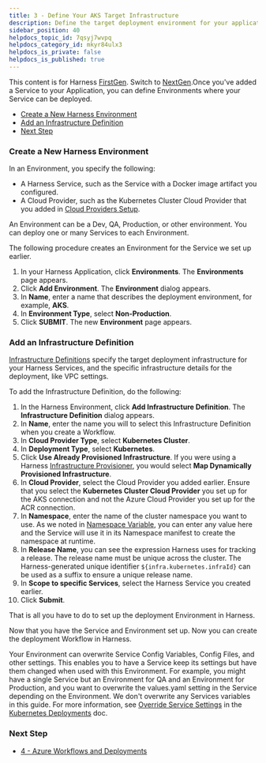 ```yaml
---
title: 3 - Define Your AKS Target Infrastructure
description: Define the target deployment environment for your application.
sidebar_position: 40
helpdocs_topic_id: 7qsyj7wvpq
helpdocs_category_id: mkyr84ulx3
helpdocs_is_private: false
helpdocs_is_published: true
---
```


This content is for Harness [FirstGen](/docs/get-started/harness-first-gen-vs-harness-next-gen.md). Switch to [NextGen](/docs/continuous-delivery/deploy-srv-diff-platforms/azure/azure-cd-quickstart.md).Once you've added a Service to your Application, you can define Environments where your Service can be deployed.

* [Create a New Harness Environment](3-azure-environment.md#create-a-new-harness-environment)
* [Add an Infrastructure Definition](3-azure-environment.md#add-an-infrastructure-definition)
* [Next Step](3-azure-environment.md#next-step)

### Create a New Harness Environment

In an Environment, you specify the following:

* A Harness Service, such as the Service with a Docker image artifact you configured.
* A Cloud Provider, such as the Kubernetes Cluster Cloud Provider that you added in [Cloud Providers Setup](1-harness-account-setup.md#cloud-providers-setup).

An Environment can be a Dev, QA, Production, or other environment. You can deploy one or many Services to each Environment.

The following procedure creates an Environment for the Service we set up earlier.

1. In your Harness Application, click **Environments**. The **Environments** page appears.
2. Click **Add Environment**. The **Environment** dialog appears.
3. In **Name**, enter a name that describes the deployment environment, for example, **AKS**.
4. In **Environment Type**, select **Non-Production**.
5. Click **SUBMIT**. The new **Environment** page appears.

### Add an Infrastructure Definition

[​Infrastructure Definitions](../../model-cd-pipeline/environments/infrastructure-definitions.md) specify the target deployment infrastructure for your Harness Services, and the specific infrastructure details for the deployment, like VPC settings. 

To add the Infrastructure Definition, do the following:

1. In the Harness Environment, click **Add Infrastructure Definition**. The **Infrastructure Definition** dialog appears.
2. In **Name**, enter the name you will to select this Infrastructure Definition when you create a Workflow.
3. In **Cloud Provider Type**, select **Kubernetes Cluster**.
4. In **Deployment Type**, select **Kubernetes**.
5. Click **Use Already Provisioned Infrastructure**. If you were using a Harness [Infrastructure Provisioner](../../model-cd-pipeline/infrastructure-provisioner/add-an-infra-provisioner.md), you would select **Map Dynamically Provisioned Infrastructure**.
6. In **Cloud Provider**, select the Cloud Provider you added earlier. Ensure that you select the **Kubernetes Cluster Cloud Provider** you set up for the AKS connection and not the Azure Cloud Provider you set up for the ACR connection.
7. In **Namespace**, enter the name of the cluster namespace you want to use. As we noted in [Namespace Variable](2-service-and-artifact-source.md#namespace-variable), you can enter any value here and the Service will use it in its Namespace manifest to create the namespace at runtime.
8. In **Release Name**, you can see the expression Harness uses for tracking a release. The release name must be unique across the cluster. The Harness-generated unique identifier `${infra.kubernetes.infraId}` can be used as a suffix to ensure a unique release name.
9. In **Scope to specific Services**, select the Harness Service you created earlier.
10. Click **Submit**.

That is all you have to do to set up the deployment Environment in Harness.

Now that you have the Service and Environment set up. Now you can create the deployment Workflow in Harness.

Your Environment can overwrite Service Config Variables, Config Files, and other settings. This enables you to have a Service keep its settings but have them changed when used with this Environment. For example, you might have a single Service but an Environment for QA and an Environment for Production, and you want to overwrite the values.yaml setting in the Service depending on the Environment. We don't overwrite any Services variables in this guide. For more information, see [Override Service Settings](/docs/first-gen/continuous-delivery/kubernetes-deployments/override-harness-kubernetes-service-settings.md) in the [Kubernetes Deployments](/docs/continuous-delivery/deploy-srv-diff-platforms/kubernetes/kubernetes-deployments-overview.md) doc.

### Next Step

* [4 - Azure Workflows and Deployments](4-azure-workflows-and-deployments.md)

